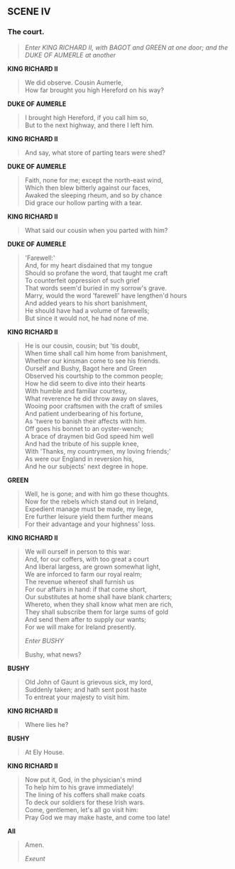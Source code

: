 ## SCENE IV

### The court.

> *Enter KING RICHARD II, with BAGOT and GREEN at one door; and the DUKE
> OF AUMERLE at another*

<span id="speech1">**KING RICHARD II**</span>

> <span id="1.4.1">We did observe. Cousin Aumerle,</span>  
> <span id="1.4.2">How far brought you high Hereford on his
> way?</span>  

<span id="speech2">**DUKE OF AUMERLE**</span>

> <span id="1.4.3">I brought high Hereford, if you call him so,</span>  
> <span id="1.4.4">But to the next highway, and there I left
> him.</span>  

<span id="speech3">**KING RICHARD II**</span>

> <span id="1.4.5">And say, what store of parting tears were
> shed?</span>  

<span id="speech4">**DUKE OF AUMERLE**</span>

> <span id="1.4.6">Faith, none for me; except the north-east
> wind,</span>  
> <span id="1.4.7">Which then blew bitterly against our faces,</span>  
> <span id="1.4.8">Awaked the sleeping rheum, and so by chance</span>  
> <span id="1.4.9">Did grace our hollow parting with a tear.</span>  

<span id="speech5">**KING RICHARD II**</span>

> <span id="1.4.10">What said our cousin when you parted with
> him?</span>  

<span id="speech6">**DUKE OF AUMERLE**</span>

> <span id="1.4.11">'Farewell:'</span>  
> <span id="1.4.12">And, for my heart disdained that my tongue</span>  
> <span id="1.4.13">Should so profane the word, that taught me
> craft</span>  
> <span id="1.4.14">To counterfeit oppression of such grief</span>  
> <span id="1.4.15">That words seem'd buried in my sorrow's
> grave.</span>  
> <span id="1.4.16">Marry, would the word 'farewell' have lengthen'd
> hours</span>  
> <span id="1.4.17">And added years to his short banishment,</span>  
> <span id="1.4.18">He should have had a volume of farewells;</span>  
> <span id="1.4.19">But since it would not, he had none of me.</span>  

<span id="speech7">**KING RICHARD II**</span>

> <span id="1.4.20">He is our cousin, cousin; but 'tis doubt,</span>  
> <span id="1.4.21">When time shall call him home from
> banishment,</span>  
> <span id="1.4.22">Whether our kinsman come to see his
> friends.</span>  
> <span id="1.4.23">Ourself and Bushy, Bagot here and Green</span>  
> <span id="1.4.24">Observed his courtship to the common
> people;</span>  
> <span id="1.4.25">How he did seem to dive into their hearts</span>  
> <span id="1.4.26">With humble and familiar courtesy,</span>  
> <span id="1.4.27">What reverence he did throw away on slaves,</span>  
> <span id="1.4.28">Wooing poor craftsmen with the craft of
> smiles</span>  
> <span id="1.4.29">And patient underbearing of his fortune,</span>  
> <span id="1.4.30">As 'twere to banish their affects with him.</span>  
> <span id="1.4.31">Off goes his bonnet to an oyster-wench;</span>  
> <span id="1.4.32">A brace of draymen bid God speed him well</span>  
> <span id="1.4.33">And had the tribute of his supple knee,</span>  
> <span id="1.4.34">With 'Thanks, my countrymen, my loving
> friends;'</span>  
> <span id="1.4.35">As were our England in reversion his,</span>  
> <span id="1.4.36">And he our subjects' next degree in hope.</span>  

<span id="speech8">**GREEN**</span>

> <span id="1.4.37">Well, he is gone; and with him go these
> thoughts.</span>  
> <span id="1.4.38">Now for the rebels which stand out in
> Ireland,</span>  
> <span id="1.4.39">Expedient manage must be made, my liege,</span>  
> <span id="1.4.40">Ere further leisure yield them further
> means</span>  
> <span id="1.4.41">For their advantage and your highness'
> loss.</span>  

<span id="speech9">**KING RICHARD II**</span>

> <span id="1.4.42">We will ourself in person to this war:</span>  
> <span id="1.4.43">And, for our coffers, with too great a
> court</span>  
> <span id="1.4.44">And liberal largess, are grown somewhat
> light,</span>  
> <span id="1.4.45">We are inforced to farm our royal realm;</span>  
> <span id="1.4.46">The revenue whereof shall furnish us</span>  
> <span id="1.4.47">For our affairs in hand: if that come
> short,</span>  
> <span id="1.4.48">Our substitutes at home shall have blank
> charters;</span>  
> <span id="1.4.49">Whereto, when they shall know what men are
> rich,</span>  
> <span id="1.4.50">They shall subscribe them for large sums of
> gold</span>  
> <span id="1.4.51">And send them after to supply our wants;</span>  
> <span id="1.4.52">For we will make for Ireland presently.</span>  
>
> *Enter BUSHY*
>
> <span id="1.4.53">Bushy, what news?</span>  

<span id="speech10">**BUSHY**</span>

> <span id="1.4.54">Old John of Gaunt is grievous sick, my
> lord,</span>  
> <span id="1.4.55">Suddenly taken; and hath sent post haste</span>  
> <span id="1.4.56">To entreat your majesty to visit him.</span>  

<span id="speech11">**KING RICHARD II**</span>

> <span id="1.4.57">Where lies he?</span>  

<span id="speech12">**BUSHY**</span>

> <span id="1.4.58">At Ely House.</span>  

<span id="speech13">**KING RICHARD II**</span>

> <span id="1.4.59">Now put it, God, in the physician's mind</span>  
> <span id="1.4.60">To help him to his grave immediately!</span>  
> <span id="1.4.61">The lining of his coffers shall make coats</span>  
> <span id="1.4.62">To deck our soldiers for these Irish wars.</span>  
> <span id="1.4.63">Come, gentlemen, let's all go visit him:</span>  
> <span id="1.4.64">Pray God we may make haste, and come too
> late!</span>  

<span id="speech14">**All**</span>

> <span id="1.4.65">Amen.</span>  
>
> *Exeunt*
